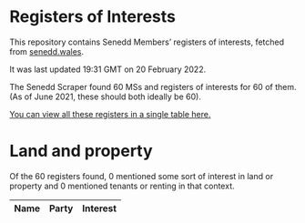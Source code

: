 # Registers of Interests

This repository contains Senedd Members’ registers of interests, fetched from [senedd.wales](https://senedd.wales/).

It was last updated 19:31 GMT on 20 February 2022.

The Senedd Scraper found 60 MSs and registers of interests for 60 of them. (As of June 2021, these should both ideally be 60).

[You can view all these registers in a single table here.](interests.csv)

# Land and property

Of the 60 registers found, 0 mentioned some sort of interest in land or property and 0 mentioned tenants or renting in that context.

| Name | Party | Interest |
| :--- | :---- | :------- |
